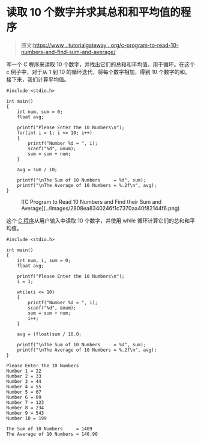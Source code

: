 # 读取 10 个数字并求其总和和平均值的程序

> 原文:[https://www . tutorialgateway . org/c-program-to-read-10-numbers-and-find-sum-and-average/](https://www.tutorialgateway.org/c-program-to-read-10-numbers-and-find-their-sum-and-average/)

写一个 C 程序来读取 10 个数字，并找出它们的总和和平均值，用于循环。在这个 c 例子中，对于从 1 到 10 的循环迭代，将每个数字相加，得到 10 个数字的和。接下来，我们计算平均值。

```
#include <stdio.h>

int main()
{   
    int num, sum = 0;
    float avg;

    printf("Please Enter the 10 Numbers\n");
    for(int i = 1; i <= 10; i++)
    {
        printf("Number %d = ", i);
        scanf("%d", &num);
        sum = sum + num;
    }

    avg = sum / 10;

    printf("\nThe Sum of 10 Numbers     = %d", sum); 
    printf("\nThe Average of 10 Numbers = %.2f\n", avg);
}
```

<figure class="wp-block-image size-large">![C Program to Read 10 Numbers and Find their Sum and Average](../Images/2808ea8340246f1c7370aa40f82144f6.png)</figure>

这个 [C 程序](https://www.tutorialgateway.org/c-programming-examples/)从用户输入中读取 10 个数字，并使用 while 循环计算它们的总和和平均值。

```
#include <stdio.h>

int main()
{   
    int num, i, sum = 0;
    float avg;

    printf("Please Enter the 10 Numbers\n");
    i = 1;

    while(i <= 10)
    {
        printf("Number %d = ", i);
        scanf("%d", &num);
        sum = sum + num;
        i++;
    }

    avg = (float)sum / 10.0;

    printf("\nThe Sum of 10 Numbers     = %d", sum); 
    printf("\nThe Average of 10 Numbers = %.2f\n", avg);
}
```

```
Please Enter the 10 Numbers
Number 1 = 22
Number 2 = 33
Number 3 = 44
Number 4 = 55
Number 5 = 67
Number 6 = 89
Number 7 = 123
Number 8 = 234
Number 9 = 543
Number 10 = 199

The Sum of 10 Numbers     = 1409
The Average of 10 Numbers = 140.90
```